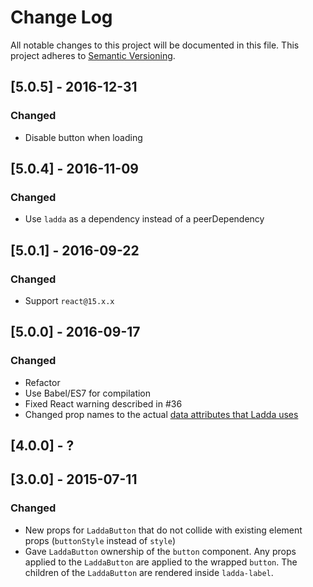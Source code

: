 # Change Log
All notable changes to this project will be documented in this file.
This project adheres to [Semantic Versioning](http://semver.org/).

## [5.0.5] - 2016-12-31
### Changed
- Disable button when loading

## [5.0.4] - 2016-11-09
### Changed
- Use `ladda` as a dependency instead of a peerDependency

## [5.0.1] - 2016-09-22
### Changed
- Support `react@15.x.x`

## [5.0.0] - 2016-09-17
### Changed
- Refactor
- Use Babel/ES7 for compilation
- Fixed React warning described in #36
- Changed prop names to the actual [data attributes that Ladda uses](https://github.com/hakimel/Ladda#html)

## [4.0.0] - ?

## [3.0.0] - 2015-07-11
### Changed
- New props for `LaddaButton` that do not collide with existing element props (`buttonStyle` instead of `style`)
- Gave `LaddaButton` ownership of the `button` component. Any props applied to the `LaddaButton` are applied to the wrapped `button`. The children of the `LaddaButton` are rendered inside `ladda-label`.
